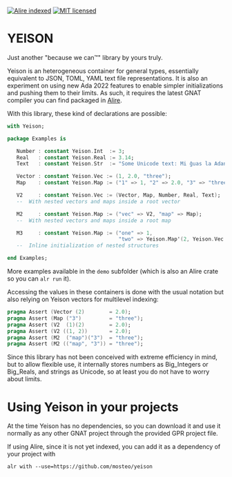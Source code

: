 [![Alire indexed](https://img.shields.io/endpoint?url=https://alire.ada.dev/badges/yeison.json)](https://alire.ada.dev/crates/yeison)
[![MIT licensed](https://img.shields.io/badge/license-MIT-blue.svg)](./LICENSE)


# YEISON #

Just another "because we can™" library by yours truly.

Yeison is an heterogeneous container for general types, essentially equivalent
to JSON, TOML, YAML text file representations. It is also an experiment on
using new Ada 2022 features to enable simpler initializations and pushing them
to their limits. As such, it requires the latest GNAT compiler you can find
packaged in [Alire](https://alire.ada.dev).

With this library, these kind of declarations are possible:

```Ada
with Yeison;

package Examples is

   Number : constant Yeison.Int  := 3;
   Real   : constant Yeison.Real := 3.14;
   Text   : constant Yeison.Str  := "Some Unicode text: Mi ĝuas la Adan programlingvon";

   Vector : constant Yeison.Vec := (1, 2.0, "three");
   Map    : constant Yeison.Map := ("1" => 1, "2" => 2.0, "3" => "three");

   V2     : constant Yeison.Vec := (Vector, Map, Number, Real, Text);
   --  With nested vectors and maps inside a root vector

   M2     : constant Yeison.Map := ("vec" => V2, "map" => Map);
   --  With nested vectors and maps inside a root map

   M3     : constant Yeison.Map := ("one" => 1, 
                                    "two" => Yeison.Map'(2, Yeison.Vec'(3, 4, 5)));
   --  Inline initialization of nested structures

end Examples;
```

More examples available in the `demo` subfolder (which is also an Alire crate
so you can `alr run` it).

Accessing the values in these containers is done with the usual notation but
also relying on Yeison vectors for multilevel indexing:

```Ada
pragma Assert (Vector (2)        = 2.0);
pragma Assert (Map ("3")         = "three");
pragma Assert (V2  (1)(2)        = 2.0);
pragma Assert (V2 ((1, 2))       = 2.0);
pragma Assert (M2  ("map")("3")  = "three");
pragma Assert (M2 (("map", "3")) = "three");
```

Since this library has not been conceived with extreme efficiency in mind, but
to allow flexible use, it internally stores numbers as Big_Integers or
Big_Reals, and strings as Unicode, so at least you do not have to worry about
limits.

# Using Yeison in your projects

At the time Yeison has no dependencies, so you can download it and use it
normally as any other GNAT project through the provided GPR project file.

If using Alire, since it is not yet indexed, you can add it as a dependency of
your project with 
```
alr with --use=https://github.com/mosteo/yeison
```
